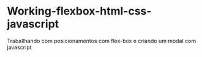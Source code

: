 # Working-flexbox-html-css-javascript
 Traballhando com posicionamentos com flex-box e criando um modal com javascript
